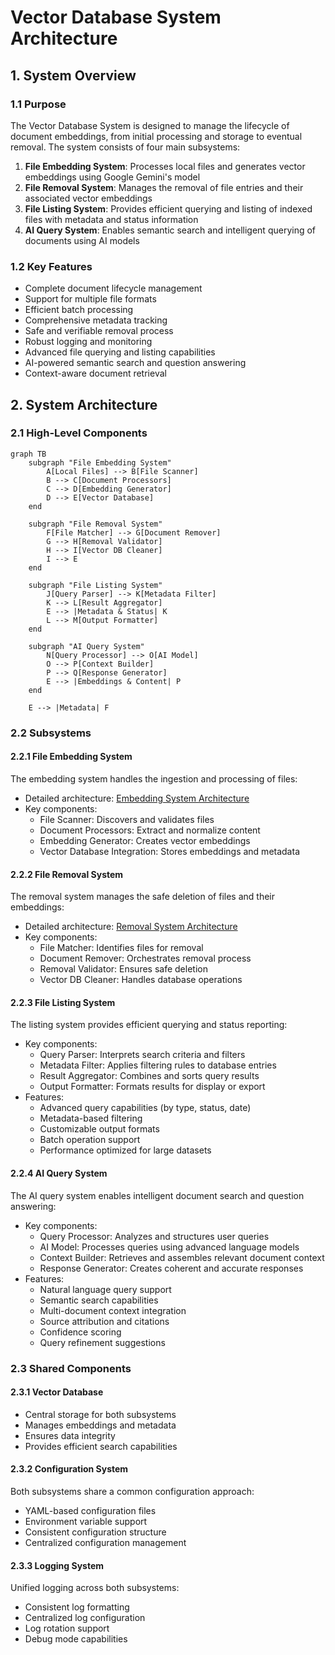 # Vector Database System Architecture

## 1. System Overview

### 1.1 Purpose
The Vector Database System is designed to manage the lifecycle of document embeddings, from initial processing and storage to eventual removal. The system consists of four main subsystems:

1. **File Embedding System**: Processes local files and generates vector embeddings using Google Gemini's model
2. **File Removal System**: Manages the removal of file entries and their associated vector embeddings
3. **File Listing System**: Provides efficient querying and listing of indexed files with metadata and status information
4. **AI Query System**: Enables semantic search and intelligent querying of documents using AI models

### 1.2 Key Features
- Complete document lifecycle management
- Support for multiple file formats
- Efficient batch processing
- Comprehensive metadata tracking
- Safe and verifiable removal process
- Robust logging and monitoring
- Advanced file querying and listing capabilities
- AI-powered semantic search and question answering
- Context-aware document retrieval

## 2. System Architecture

### 2.1 High-Level Components

```mermaid
graph TB
    subgraph "File Embedding System"
        A[Local Files] --> B[File Scanner]
        B --> C[Document Processors]
        C --> D[Embedding Generator]
        D --> E[Vector Database]
    end

    subgraph "File Removal System"
        F[File Matcher] --> G[Document Remover]
        G --> H[Removal Validator]
        H --> I[Vector DB Cleaner]
        I --> E
    end

    subgraph "File Listing System"
        J[Query Parser] --> K[Metadata Filter]
        K --> L[Result Aggregator]
        E --> |Metadata & Status| K
        L --> M[Output Formatter]
    end

    subgraph "AI Query System"
        N[Query Processor] --> O[AI Model]
        O --> P[Context Builder]
        P --> Q[Response Generator]
        E --> |Embeddings & Content| P
    end

    E --> |Metadata| F
```

### 2.2 Subsystems

#### 2.2.1 File Embedding System
The embedding system handles the ingestion and processing of files:
- Detailed architecture: [Embedding System Architecture](ARCHITECTURE-embed_files.md)
- Key components:
  - File Scanner: Discovers and validates files
  - Document Processors: Extract and normalize content
  - Embedding Generator: Creates vector embeddings
  - Vector Database Integration: Stores embeddings and metadata

#### 2.2.2 File Removal System
The removal system manages the safe deletion of files and their embeddings:
- Detailed architecture: [Removal System Architecture](ARCHITECTURE-remove_files.md)
- Key components:
  - File Matcher: Identifies files for removal
  - Document Remover: Orchestrates removal process
  - Removal Validator: Ensures safe deletion
  - Vector DB Cleaner: Handles database operations

#### 2.2.3 File Listing System
The listing system provides efficient querying and status reporting:
- Key components:
  - Query Parser: Interprets search criteria and filters
  - Metadata Filter: Applies filtering rules to database entries
  - Result Aggregator: Combines and sorts query results
  - Output Formatter: Formats results for display or export
- Features:
  - Advanced query capabilities (by type, status, date)
  - Metadata-based filtering
  - Customizable output formats
  - Batch operation support
  - Performance optimized for large datasets

#### 2.2.4 AI Query System
The AI query system enables intelligent document search and question answering:
- Key components:
  - Query Processor: Analyzes and structures user queries
  - AI Model: Processes queries using advanced language models
  - Context Builder: Retrieves and assembles relevant document context
  - Response Generator: Creates coherent and accurate responses
- Features:
  - Natural language query support
  - Semantic search capabilities
  - Multi-document context integration
  - Source attribution and citations
  - Confidence scoring
  - Query refinement suggestions

### 2.3 Shared Components

#### 2.3.1 Vector Database
- Central storage for both subsystems
- Manages embeddings and metadata
- Ensures data integrity
- Provides efficient search capabilities

#### 2.3.2 Configuration System
Both subsystems share a common configuration approach:
- YAML-based configuration files
- Environment variable support
- Consistent configuration structure
- Centralized configuration management

#### 2.3.3 Logging System
Unified logging across both subsystems:
- Consistent log formatting
- Centralized log configuration
- Log rotation support
- Debug mode capabilities
